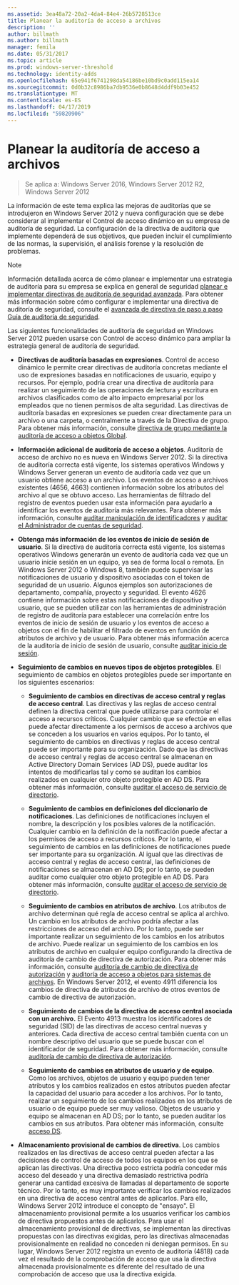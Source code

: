 ```yaml
---
ms.assetid: 3ea48a72-20a2-4da4-84e4-26b5728513ce
title: Planear la auditoría de acceso a archivos
description: ''
author: billmath
ms.author: billmath
manager: femila
ms.date: 05/31/2017
ms.topic: article
ms.prod: windows-server-threshold
ms.technology: identity-adds
ms.openlocfilehash: 65e941f6741298da54186be10bd9c0add115ea14
ms.sourcegitcommit: 0d0b32c8986ba7db9536e0b8648d4ddf9b03e452
ms.translationtype: MT
ms.contentlocale: es-ES
ms.lasthandoff: 04/17/2019
ms.locfileid: "59820906"
---
```

# <a name="plan-for-file-access-auditing"></a>Planear la auditoría de acceso a archivos

>Se aplica a: Windows Server 2016, Windows Server 2012 R2, Windows Server 2012

La información de este tema explica las mejoras de auditorías que se introdujeron en Windows Server 2012 y nueva configuración que se debe considerar al implementar el Control de acceso dinámico en su empresa de auditoría de seguridad. La configuración de la directiva de auditoría que implemente dependerá de sus objetivos, que pueden incluir el cumplimiento de las normas, la supervisión, el análisis forense y la resolución de problemas.  
  
> [!NOTE]  
> Información detallada acerca de cómo planear e implementar una estrategia de auditoría para su empresa se explica en general de seguridad [planear e implementar directivas de auditoría de seguridad avanzada](https://go.microsoft.com/fwlink/?LinkID=191139). Para obtener más información sobre cómo configurar e implementar una directiva de auditoría de seguridad, consulte el [avanzada de directiva de paso a paso Guía de auditoría de seguridad](https://go.microsoft.com/fwlink/?LinkID=191141).  
  
Las siguientes funcionalidades de auditoría de seguridad en Windows Server 2012 pueden usarse con Control de acceso dinámico para ampliar la estrategia general de auditoría de seguridad.  
  
-   **Directivas de auditoría basadas en expresiones**. Control de acceso dinámico le permite crear directivas de auditoría concretas mediante el uso de expresiones basadas en notificaciones de usuario, equipo y recursos. Por ejemplo, podría crear una directiva de auditoría para realizar un seguimiento de las operaciones de lectura y escritura en archivos clasificados como de alto impacto empresarial por los empleados que no tienen permisos de alta seguridad. Las directivas de auditoría basadas en expresiones se pueden crear directamente para un archivo o una carpeta, o centralmente a través de la Directiva de grupo. Para obtener más información, consulte [directiva de grupo mediante la auditoría de acceso a objetos Global](https://go.microsoft.com/fwlink/?LinkId=241498).  
  
-   **Información adicional de auditoría de acceso a objetos**. Auditoría de acceso de archivo no es nueva en Windows Server 2012. Si la directiva de auditoría correcta está vigente, los sistemas operativos Windows y Windows Server generan un evento de auditoría cada vez que un usuario obtiene acceso a un archivo. Los eventos de acceso a archivos existentes (4656, 4663) contienen información sobre los atributos del archivo al que se obtuvo acceso. Las herramientas de filtrado del registro de eventos pueden usar esta información para ayudarlo a identificar los eventos de auditoría más relevantes. Para obtener más información, consulte [auditar manipulación de identificadores](https://technet.microsoft.com//library/dd772626(WS.10).aspx) y [auditar el Administrador de cuentas de seguridad](https://go.microsoft.com/fwlink/?LinkId=241501).  
  
-   **Obtenga más información de los eventos de inicio de sesión de usuario**. Si la directiva de auditoría correcta está vigente, los sistemas operativos Windows generarán un evento de auditoría cada vez que un usuario inicie sesión en un equipo, ya sea de forma local o remota. En Windows Server 2012 o Windows 8, también puede supervisar las notificaciones de usuario y dispositivo asociadas con el token de seguridad de un usuario. Algunos ejemplos son autorizaciones de departamento, compañía, proyecto y seguridad. El evento 4626 contiene información sobre estas notificaciones de dispositivo y usuario, que se pueden utilizar con las herramientas de administración de registro de auditoría para establecer una correlación entre los eventos de inicio de sesión de usuario y los eventos de acceso a objetos con el fin de habilitar el filtrado de eventos en función de atributos de archivo y de usuario. Para obtener más información acerca de la auditoría de inicio de sesión de usuario, consulte [auditar inicio de sesión](https://go.microsoft.com/fwlink/?LinkId=241502).  
  
-   **Seguimiento de cambios en nuevos tipos de objetos protegibles**. El seguimiento de cambios en objetos protegibles puede ser importante en los siguientes escenarios:  
  
    -   **Seguimiento de cambios en directivas de acceso central y reglas de acceso central**. Las directivas y las reglas de acceso central definen la directiva central que puede utilizarse para controlar el acceso a recursos críticos. Cualquier cambio que se efectúe en ellas puede afectar directamente a los permisos de acceso a archivos que se conceden a los usuarios en varios equipos. Por lo tanto, el seguimiento de cambios en directivas y reglas de acceso central puede ser importante para su organización. Dado que las directivas de acceso central y reglas de acceso central se almacenan en Active Directory Domain Services (AD DS), puede auditar los intentos de modificarlas tal y como se auditan los cambios realizados en cualquier otro objeto protegible en AD DS. Para obtener más información, consulte [auditar el acceso de servicio de directorio](https://technet.microsoft.com/library/dd941618(WS.10).aspx).  
  
    -   **Seguimiento de cambios en definiciones del diccionario de notificaciones**. Las definiciones de notificaciones incluyen el nombre, la descripción y los posibles valores de la notificación. Cualquier cambio en la definición de la notificación puede afectar a los permisos de acceso a recursos críticos. Por lo tanto, el seguimiento de cambios en las definiciones de notificaciones puede ser importante para su organización. Al igual que las directivas de acceso central y reglas de acceso central, las definiciones de notificaciones se almacenan en AD DS; por lo tanto, se pueden auditar como cualquier otro objeto protegible en AD DS. Para obtener más información, consulte [auditar el acceso de servicio de directorio](https://technet.microsoft.com/library/dd941618(WS.10).aspx).  
  
    -   **Seguimiento de cambios en atributos de archivo**. Los atributos de archivo determinan qué regla de acceso central se aplica al archivo. Un cambio en los atributos de archivo podría afectar a las restricciones de acceso del archivo. Por lo tanto, puede ser importante realizar un seguimiento de los cambios en los atributos de archivo. Puede realizar un seguimiento de los cambios en los atributos de archivo en cualquier equipo configurando la directiva de auditoría de cambio de directiva de autorización. Para obtener más información, consulte [auditoría de cambio de directiva de autorización](https://go.microsoft.com/fwlink/?LinkId=241504) y [auditoría de acceso a objetos para sistemas de archivos](https://go.microsoft.com/fwlink/?LinkId=241505). En Windows Server 2012, el evento 4911 diferencia los cambios de directiva de atributos de archivo de otros eventos de cambio de directiva de autorización.  
  
    -   **Seguimiento de cambios de la directiva de acceso central asociada con un archivo.** El Evento 4913 muestra los identificadores de seguridad (SID) de las directivas de acceso central nuevas y anteriores. Cada directiva de acceso central también cuenta con un nombre descriptivo del usuario que se puede buscar con el identificador de seguridad. Para obtener más información, consulte [auditoría de cambio de directiva de autorización](https://go.microsoft.com/fwlink/?LinkId=241504).  
  
    -   **Seguimiento de cambios en atributos de usuario y de equipo**. Como los archivos, objetos de usuario y equipo pueden tener atributos y los cambios realizados en estos atributos pueden afectar la capacidad del usuario para acceder a los archivos. Por lo tanto, realizar un seguimiento de los cambios realizados en los atributos de usuario o de equipo puede ser muy valioso. Objetos de usuario y equipo se almacenan en AD DS; por lo tanto, se pueden auditar los cambios en sus atributos. Para obtener más información, consulte [acceso DS](https://go.microsoft.com/fwlink/?LinkId=241508).  
  
-   **Almacenamiento provisional de cambios de directiva**. Los cambios realizados en las directivas de acceso central pueden afectar a las decisiones de control de acceso de todos los equipos en los que se aplican las directivas. Una directiva poco estricta podría conceder más acceso del deseado y una directiva demasiado restrictiva podría generar una cantidad excesiva de llamadas al departamento de soporte técnico. Por lo tanto, es muy importante verificar los cambios realizados en una directiva de acceso central antes de aplicarlos. Para ello, Windows Server 2012 introduce el concepto de "ensayo". El almacenamiento provisional permite a los usuarios verificar los cambios de directiva propuestos antes de aplicarlos. Para usar el almacenamiento provisional de directivas, se implementan las directivas propuestas con las directivas exigidas, pero las directivas almacenadas provisionalmente en realidad no conceden ni deniegan permisos. En su lugar, Windows Server 2012 registra un evento de auditoría (4818) cada vez el resultado de la comprobación de acceso que usa la directiva almacenada provisionalmente es diferente del resultado de una comprobación de acceso que usa la directiva exigida.  
  


